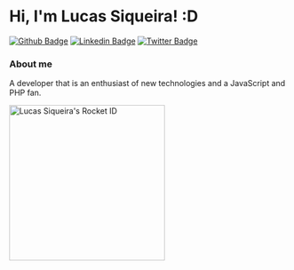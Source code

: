 # Hi, I'm Lucas Siqueira! :D

[![Github Badge](https://img.shields.io/badge/-Github-000?style=flat-square&logo=Github&logoColor=white&link=https://github.com/lsiqueiradev)](https://github.com/lsiqueiradev)
[![Linkedin Badge](https://img.shields.io/badge/-LinkedIn-blue?style=flat-square&logo=Linkedin&logoColor=white&link=https://www.linkedin.com/in/lsiqueiradev/)](https://www.linkedin.com/in/lsiqueiradev/)
[![Twitter Badge](https://img.shields.io/badge/-Twitter-1ca0f1?style=flat-square&labelColor=1ca0f1&logo=twitter&logoColor=white&link=https://twitter.com/lsiqueiradev)](https://twitter.com/lsiqueiradev)

### About me
A developer that is an enthusiast of new technologies and a JavaScript and PHP fan.


<a href="https://app.rocketseat.com.br/me/lsiqueiradev"><img src="https://app.rocketseat.com.br/api/rocketid/share?slug=lsiqueiradev&type=card" width="280" alt="Lucas Siqueira's Rocket ID"/></a>
